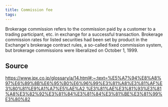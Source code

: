```yaml
---
title: Commission fee
tags: 
---
```


Brokerage commission refers to the commission paid by a customer to a trading participant, etc. in exchange for a successful transaction. Brokerage commission rates for listed securities had been set by product in the Exchange's brokerage contract rules, a so-called fixed commission system, but brokerage commissions were liberalized on October 1, 1999.

## Source
https://www.jpx.co.jp/glossary/a/14.html#:~:text=%E5%A7%94%E8%A8%97%E6%89%8B%E6%95%B0%E6%96%99%E3%81%A8%E3%81%AF%E3%80%81%E9%A1%A7%E5%AE%A2,%E3%81%AE%E3%81%93%E3%81%A8%E3%82%92%E3%81%84%E3%81%84%E3%81%BE%E3%81%99%E3%80%82